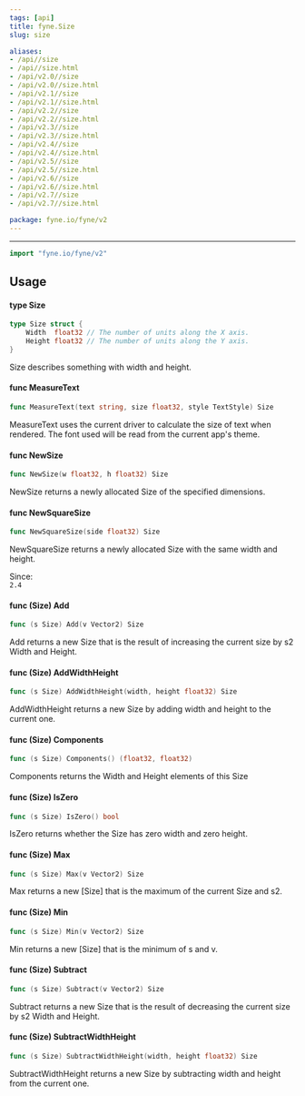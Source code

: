 ```yaml
---
tags: [api]
title: fyne.Size
slug: size

aliases:
- /api//size
- /api//size.html
- /api/v2.0//size
- /api/v2.0//size.html
- /api/v2.1//size
- /api/v2.1//size.html
- /api/v2.2//size
- /api/v2.2//size.html
- /api/v2.3//size
- /api/v2.3//size.html
- /api/v2.4//size
- /api/v2.4//size.html
- /api/v2.5//size
- /api/v2.5//size.html
- /api/v2.6//size
- /api/v2.6//size.html
- /api/v2.7//size
- /api/v2.7//size.html

package: fyne.io/fyne/v2
---
```



---
```go
import "fyne.io/fyne/v2"
```

## Usage

#### type Size

```go
type Size struct {
	Width  float32 // The number of units along the X axis.
	Height float32 // The number of units along the Y axis.
}
```

Size describes something with width and height.

#### func  MeasureText

```go
func MeasureText(text string, size float32, style TextStyle) Size
```
MeasureText uses the current driver to calculate the size of text when rendered. The font used will be read from the current app's theme.

#### func  NewSize

```go
func NewSize(w float32, h float32) Size
```
NewSize returns a newly allocated Size of the specified dimensions.

#### func  NewSquareSize

```go
func NewSquareSize(side float32) Size
```
NewSquareSize returns a newly allocated Size with the same width and height.


<div class="since">Since: <code>
2.4</code></div>

#### func (Size) Add

```go
func (s Size) Add(v Vector2) Size
```
Add returns a new Size that is the result of increasing the current size by s2 Width and Height.

#### func (Size) AddWidthHeight

```go
func (s Size) AddWidthHeight(width, height float32) Size
```
AddWidthHeight returns a new Size by adding width and height to the current one.

#### func (Size) Components

```go
func (s Size) Components() (float32, float32)
```
Components returns the Width and Height elements of this Size

#### func (Size) IsZero

```go
func (s Size) IsZero() bool
```
IsZero returns whether the Size has zero width and zero height.

#### func (Size) Max

```go
func (s Size) Max(v Vector2) Size
```
Max returns a new [Size] that is the maximum of the current Size and s2.

#### func (Size) Min

```go
func (s Size) Min(v Vector2) Size
```
Min returns a new [Size] that is the minimum of s and v.

#### func (Size) Subtract

```go
func (s Size) Subtract(v Vector2) Size
```
Subtract returns a new Size that is the result of decreasing the current size by s2 Width and Height.

#### func (Size) SubtractWidthHeight

```go
func (s Size) SubtractWidthHeight(width, height float32) Size
```
SubtractWidthHeight returns a new Size by subtracting width and height from the current one.

